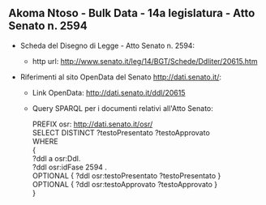## Akoma Ntoso - Bulk Data - 14a legislatura - Atto Senato n. 2594 ##

* Scheda del Disegno di Legge - Atto Senato n. 2594:
	* http url: http://www.senato.it/leg/14/BGT/Schede/Ddliter/20615.htm

* Riferimenti al sito OpenData del Senato http://dati.senato.it/:
	* Link OpenData: http://dati.senato.it/ddl/20615
	* Query SPARQL per i documenti relativi all'Atto Senato:

        PREFIX osr: <http://dati.senato.it/osr/>  
		SELECT DISTINCT ?testoPresentato ?testoApprovato  
		WHERE  
		{  
		    ?ddl a osr:Ddl.  
		    ?ddl osr:idFase 2594 .  
		    OPTIONAL { ?ddl osr:testoPresentato ?testoPresentato }  
		    OPTIONAL { ?ddl osr:testoApprovato ?testoApprovato }  
		}
		
